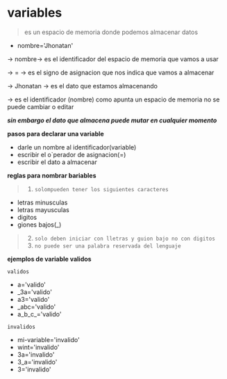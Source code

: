 # variables 

> es un espacio de memoria donde podemos almacenar datos
- nombre='Jhonatan'
 
 ->  nombre-> es el identificador del espacio de memoria que vamos a usar
 
 ->  = -> es el signo de asignacion que nos indica que vamos a almacenar

 ->  Jhonatan -> es el dato que estamos almacenando
 
 ->  es el identificador (nombre) como apunta un espacio de memoria no se puede cambiar o editar 
 
 
 ***sin embargo el dato que almacena puede mutar en cualquier momento***
 
 **pasos para declarar una variable**
 
 - darle un nombre al identificador(variable) 
 - escribir el o`perador de asignacion(=)
 - escribir el dato a almacenar

**reglas para nombrar bariables**

> 1. `solompueden tener los siguientes caracteres `
  
  - letras minusculas
  - letras mayusculas
  - digitos
  - giones bajos(_)
> 2. `solo deben iniciar con lletras y guion bajo no con digitos`
> 3. `no puede ser una palabra reservada del lenguaje`
  
  **ejemplos de variable validos**

  `validos`

  - a='valido'     
  - _3a='valido' 
  - a3='valido'     
  -  _abc='valido' 
  - a_b_c_='valido' 
 
  `invalidos` 
  - mi-variable='invalido'   
  - wint='invalido'
  - 3a='invalido'    
  - 3_a='invalido'
  - 3='invalido'